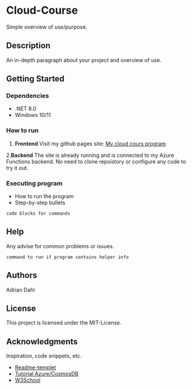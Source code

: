 # Cloud-Course

Simple overview of use/purpose.

## Description

An in-depth paragraph about your project and overview of use.

## Getting Started

### Dependencies

* .NET 8.0
* Windows 10/11

### How to run
1. **Frontend**
   Visit my github pages site:
   [My cloud cours program](https://adrianokd.github.io/Cloud-Course)

2.**Backend**
   The site is already running and is connected to my Azure Functions backend.
   No need to clone repoistory or configure any code to try it out.

### Executing program

* How to run the program
* Step-by-step bullets
```
code blocks for commands
```

## Help

Any advise for common problems or issues.
```
command to run if program contains helper info
```

## Authors

Adrian Dahl

## License

This project is licensed under the MIT-License.

## Acknowledgments

Inspiration, code snippets, etc.
* [Readme-templet](https://gist.github.com/DomPizzie/7a5ff55ffa9081f2de27c315f5018afc)
* [Tutorial Azure/CosmosDB](https://learn.microsoft.com/en-us/azure/azure-functions/how-to-create-function-vs-code?pivots=programming-language-csharp)
* [W3School](https://www.w3schools.com)
